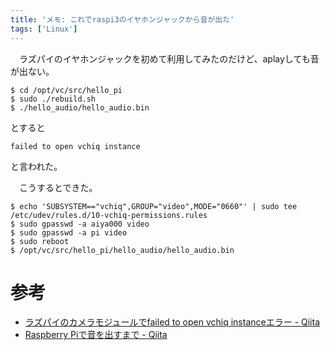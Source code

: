 ```yaml
---
title: 'メモ: これでraspi3のイヤホンジャックから音が出た'
tags: ['Linux']
---
```

　ラズパイのイヤホンジャックを初めて利用してみたのだけど、aplayしても音が出ない。

```console
$ cd /opt/vc/src/hello_pi
$ sudo ./rebuild.sh
$ ./hello_audio/hello_audio.bin
```

とすると

```
failed to open vchiq instance
```

と言われた。

　こうするとできた。

```console
$ echo 'SUBSYSTEM=="vchiq",GROUP="video",MODE="0660"' | sudo tee /etc/udev/rules.d/10-vchiq-permissions.rules
$ sudo gpasswd -a aiya000 video
$ sudo gpasswd -a pi video
$ sudo reboot
$ /opt/vc/src/hello_pi/hello_audio/hello_audio.bin
```


# 参考
- [ラズパイのカメラモジュールでfailed to open vchiq instanceエラー - Qiita](http://qiita.com/katsew/items/5dbb2be552167f4dc104)
- [Raspberry Piで音を出すまで - Qiita](http://qiita.com/plsplsme/items/57b8d79d3725497fd69b)
